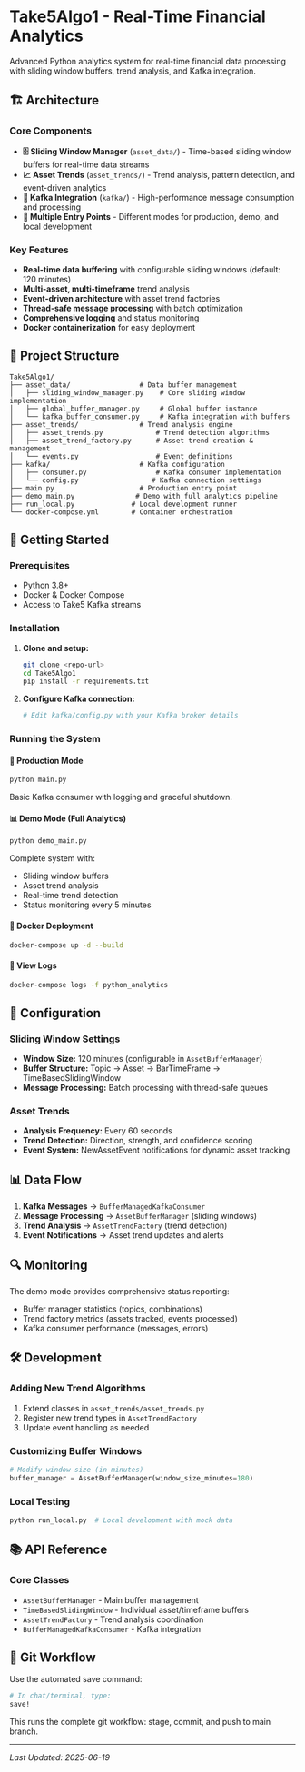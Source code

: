 # Take5Algo1 - Real-Time Financial Analytics

Advanced Python analytics system for real-time financial data processing with sliding window buffers, trend analysis, and Kafka integration.

## 🏗️ Architecture

### Core Components

- **🗄️ Sliding Window Manager** (`asset_data/`) - Time-based sliding window buffers for real-time data streams
- **📈 Asset Trends** (`asset_trends/`) - Trend analysis, pattern detection, and event-driven analytics
- **📡 Kafka Integration** (`kafka/`) - High-performance message consumption and processing
- **🚀 Multiple Entry Points** - Different modes for production, demo, and local development

### Key Features

- **Real-time data buffering** with configurable sliding windows (default: 120 minutes)
- **Multi-asset, multi-timeframe** trend analysis
- **Event-driven architecture** with asset trend factories
- **Thread-safe message processing** with batch optimization
- **Comprehensive logging** and status monitoring
- **Docker containerization** for easy deployment

## 📁 Project Structure

```
Take5Algo1/
├── asset_data/                 # Data buffer management
│   ├── sliding_window_manager.py    # Core sliding window implementation
│   ├── global_buffer_manager.py     # Global buffer instance
│   └── kafka_buffer_consumer.py     # Kafka integration with buffers
├── asset_trends/               # Trend analysis engine
│   ├── asset_trends.py             # Trend detection algorithms
│   ├── asset_trend_factory.py      # Asset trend creation & management
│   └── events.py                   # Event definitions
├── kafka/                      # Kafka configuration
│   ├── consumer.py                 # Kafka consumer implementation
│   └── config.py                  # Kafka connection settings
├── main.py                     # Production entry point
├── demo_main.py               # Demo with full analytics pipeline
├── run_local.py              # Local development runner
└── docker-compose.yml        # Container orchestration
```

## 🚀 Getting Started

### Prerequisites

- Python 3.8+
- Docker & Docker Compose
- Access to Take5 Kafka streams

### Installation

1. **Clone and setup:**
   ```bash
   git clone <repo-url>
   cd Take5Algo1
   pip install -r requirements.txt
   ```

2. **Configure Kafka connection:**
   ```bash
   # Edit kafka/config.py with your Kafka broker details
   ```

### Running the System

#### 🔧 Production Mode
```bash
python main.py
```
Basic Kafka consumer with logging and graceful shutdown.

#### 📊 Demo Mode (Full Analytics)
```bash
python demo_main.py
```
Complete system with:
- Sliding window buffers
- Asset trend analysis
- Real-time trend detection
- Status monitoring every 5 minutes

#### 🐳 Docker Deployment
```bash
docker-compose up -d --build
```

#### 📝 View Logs
```bash
docker-compose logs -f python_analytics
```

## 🔧 Configuration

### Sliding Window Settings
- **Window Size:** 120 minutes (configurable in `AssetBufferManager`)
- **Buffer Structure:** Topic → Asset → BarTimeFrame → TimeBasedSlidingWindow
- **Message Processing:** Batch processing with thread-safe queues

### Asset Trends
- **Analysis Frequency:** Every 60 seconds
- **Trend Detection:** Direction, strength, and confidence scoring
- **Event System:** NewAssetEvent notifications for dynamic asset tracking

## 📊 Data Flow

1. **Kafka Messages** → `BufferManagedKafkaConsumer`
2. **Message Processing** → `AssetBufferManager` (sliding windows)
3. **Trend Analysis** → `AssetTrendFactory` (trend detection)
4. **Event Notifications** → Asset trend updates and alerts

## 🔍 Monitoring

The demo mode provides comprehensive status reporting:
- Buffer manager statistics (topics, combinations)
- Trend factory metrics (assets tracked, events processed)
- Kafka consumer performance (messages, errors)

## 🛠️ Development

### Adding New Trend Algorithms
1. Extend classes in `asset_trends/asset_trends.py`
2. Register new trend types in `AssetTrendFactory`
3. Update event handling as needed

### Customizing Buffer Windows
```python
# Modify window size (in minutes)
buffer_manager = AssetBufferManager(window_size_minutes=180)
```

### Local Testing
```bash
python run_local.py  # Local development with mock data
```

## 📚 API Reference

### Core Classes
- `AssetBufferManager` - Main buffer management
- `TimeBasedSlidingWindow` - Individual asset/timeframe buffers  
- `AssetTrendFactory` - Trend analysis coordination
- `BufferManagedKafkaConsumer` - Kafka integration

## 🔄 Git Workflow

Use the automated save command:
```bash
# In chat/terminal, type:
save!
```
This runs the complete git workflow: stage, commit, and push to main branch.

---

*Last Updated: 2025-06-19*

<!-- Updated: 2025-06-19 -->

<!-- Updated: 2025-06-21 -->
